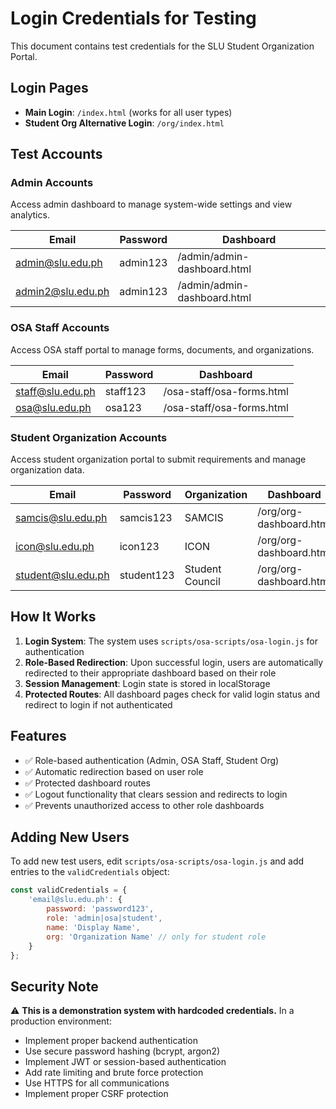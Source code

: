 # Login Credentials for Testing

This document contains test credentials for the SLU Student Organization Portal.

## Login Pages

- **Main Login**: `/index.html` (works for all user types)
- **Student Org Alternative Login**: `/org/index.html`

## Test Accounts

### Admin Accounts
Access admin dashboard to manage system-wide settings and view analytics.

| Email | Password | Dashboard |
|-------|----------|-----------|
| admin@slu.edu.ph | admin123 | /admin/admin-dashboard.html |
| admin2@slu.edu.ph | admin123 | /admin/admin-dashboard.html |

### OSA Staff Accounts
Access OSA staff portal to manage forms, documents, and organizations.

| Email | Password | Dashboard |
|-------|----------|-----------|
| staff@slu.edu.ph | staff123 | /osa-staff/osa-forms.html |
| osa@slu.edu.ph | osa123 | /osa-staff/osa-forms.html |

### Student Organization Accounts
Access student organization portal to submit requirements and manage organization data.

| Email | Password | Organization | Dashboard |
|-------|----------|--------------|-----------|
| samcis@slu.edu.ph | samcis123 | SAMCIS | /org/org-dashboard.html |
| icon@slu.edu.ph | icon123 | ICON | /org/org-dashboard.html |
| student@slu.edu.ph | student123 | Student Council | /org/org-dashboard.html |

## How It Works

1. **Login System**: The system uses `scripts/osa-scripts/osa-login.js` for authentication
2. **Role-Based Redirection**: Upon successful login, users are automatically redirected to their appropriate dashboard based on their role
3. **Session Management**: Login state is stored in localStorage
4. **Protected Routes**: All dashboard pages check for valid login status and redirect to login if not authenticated

## Features

- ✅ Role-based authentication (Admin, OSA Staff, Student Org)
- ✅ Automatic redirection based on user role
- ✅ Protected dashboard routes
- ✅ Logout functionality that clears session and redirects to login
- ✅ Prevents unauthorized access to other role dashboards

## Adding New Users

To add new test users, edit `scripts/osa-scripts/osa-login.js` and add entries to the `validCredentials` object:

```javascript
const validCredentials = {
    'email@slu.edu.ph': { 
        password: 'password123', 
        role: 'admin|osa|student', 
        name: 'Display Name',
        org: 'Organization Name' // only for student role
    }
};
```

## Security Note

⚠️ **This is a demonstration system with hardcoded credentials.** In a production environment:
- Implement proper backend authentication
- Use secure password hashing (bcrypt, argon2)
- Implement JWT or session-based authentication
- Add rate limiting and brute force protection
- Use HTTPS for all communications
- Implement proper CSRF protection
